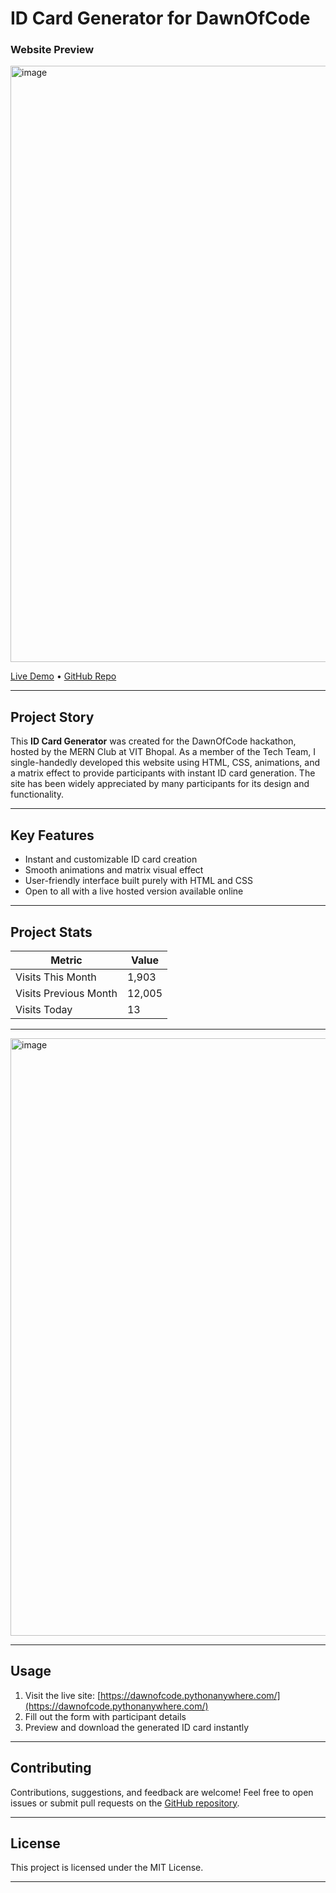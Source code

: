 
# ID Card Generator for DawnOfCode

<h3 text='center'>Website Preview</h3>

<img width="1902" height="954" alt="image" src="https://github.com/user-attachments/assets/1adee50e-b167-4217-8cba-fcbfea05974c" />


[Live Demo](https://dawnofcode.pythonanywhere.com/)   •   [GitHub Repo](https://github.com/AnuranjanJain/ID-Card-Genrator)

---

## Project Story

This **ID Card Generator** was created for the DawnOfCode hackathon, hosted by the MERN Club at VIT Bhopal. As a member of the Tech Team, I single-handedly developed this website using HTML, CSS, animations, and a matrix effect to provide participants with instant ID card generation. The site has been widely appreciated by many participants for its design and functionality.

---

## Key Features

- Instant and customizable ID card creation
- Smooth animations and matrix visual effect
- User-friendly interface built purely with HTML and CSS
- Open to all with a live hosted version available online

---

## Project Stats

| Metric                | Value      |
|-----------------------|------------|
| Visits This Month      | 1,903      |
| Visits Previous Month  | 12,005     |
| Visits Today          | 13         |

---

<img width="1902" height="956" alt="image" src="https://github.com/user-attachments/assets/ffcbdcc9-edc0-4337-baeb-5018967a10a7" />

---

## Usage

1. Visit the live site: [https://dawnofcode.pythonanywhere.com/](https://dawnofcode.pythonanywhere.com/)
2. Fill out the form with participant details
3. Preview and download the generated ID card instantly

---

## Contributing

Contributions, suggestions, and feedback are welcome! Feel free to open issues or submit pull requests on the [GitHub repository](https://github.com/AnuranjanJain/ID-Card-Genrator).

---

## License

This project is licensed under the MIT License.

---


